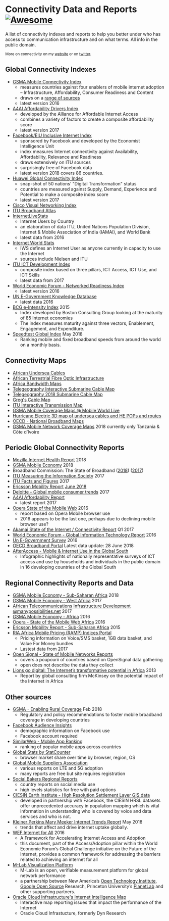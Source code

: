 # Connectivity Data and Reports [![Awesome](https://cdn.rawgit.com/sindresorhus/awesome/d7305f38d29fed78fa85652e3a63e154dd8e8829/media/badge.svg)](https://github.com/sindresorhus/awesome)


A list of connectivity indexes and reports to help you better under who has access to communication infrastructure and on what terms. All info in the public domain.

<sub>More on connectivity on my [website](https://manypossibilities.net) or on [twitter](https://twitter.com/stevesong).</sub>


## Global Connectivity Indexes 

* [GSMA Mobile Connectivity Index](https://www.mobileconnectivityindex.com/) 
  * measures countries against four enablers of mobile internet adoption – Infrastructure, Affordability, Consumer Readiness and Content
  * draws on a [range of sources](https://www.mobileconnectivityindex.com/#year=2016&secondaryMenu=about&id=methodologydatasources)
  * latest version 2016
* [A4AI Affordability Drivers Index](http://a4ai.org/affordability-report/data/)
  * developed by the Alliance for Affordable Internet Access
  * combines a variety of factors to create a composite affordability score
  * latest version 2017
* [Facebook/EIU Inclusive Internet Index](https://theinclusiveinternet.eiu.com/) 
  * sponsored by Facebook and developed by the Economist Intelligence Unit
  * index measures Internet connectivity against Availability, Affordability, Relevance and Readiness
  * draws extensively on ITU sources
  * surprisingly free of Facebook data
  * latest version 2018 covers 86 countries.
* [Huawei Global Connectivity Index](http://www.huawei.com/minisite/gci/en/)
  *  snap-shot of 50 nations’ "Digital Transformation" status
  *  countries are measured against Supply, Demand, Experience and Potential to make a composite index score
  *  latest version 2017
* [Cisco Visual Networking Index](https://www.cisco.com/c/en/us/solutions/service-provider/visual-networking-index-vni/index.html)
* [ITU Broadband Atlas](https://www.itu.int/ITU-D/treg/atlas/broadbandatlas.asp)
* [InternetLiveStats](http://www.internetlivestats.com/internet-users-by-country/)
  * Internet Users by Country
  * an elaboration of data ITU, United Nations Population Division, Internet & Mobile Association of India (IAMAI), and World Bank 
  * latest data from 2016
* [Internet World Stats](https://www.internetworldstats.com/)
  * IWS defines an Internet User as anyone currently in capacity to use the Internet
  * sources include Nielsen and ITU
* [ITU ICT Development Index](http://www.itu.int/net4/ITU-D/idi/)
  * composite index based on three pillars, ICT Access, ICT Use, and ICT Skills
  * latest data from 2017
* [World Economic Forum - Networked Readiness Index](http://reports.weforum.org/global-information-technology-report-2016/networked-readiness-index/) 
  * latest version 2016
* [UN E-Government Knowledge Database](https://publicadministration.un.org/egovkb/en-us/Data-Center)
  * latest data 2016
* [BCG e-Intensity Index](https://www.bcg.com/publications/interactives/bcg-e-intensity-index.aspx) 2015
  * Index developed by Boston Consulting Group looking at the maturity of 85 Internet economies
  * The index measures maturity against three vectors, Enablement, Engagement, and Expenditure.
* [Speedtest Global Index](http://www.speedtest.net/global-index) May 2018
  * Ranking mobile and fixed broadband speeds from around the world on a monthly basis. 

## Connectivity Maps
* [African Undersea Cables](https://manypossibilities.net/african-undersea-cables-interactive/)
* [African Terrestrial Fibre Optic Infrastructure](https://afterfibre.nsrc.org/)
* [Africa Bandwidth Maps](http://www.africabandwidthmaps.com/)
* [Telegeography Interactive Submarine Cable Map](https://www.submarinecablemap.com/)
* [Telegeography 2018 Submarine Cable Map](http://submarine-cable-map-2018.telegeography.com/)
* [Greg's Cable Map](http://cablemap.info/)
* [ITU Interactive Transmission Map](http://www.itu.int/itu-d/tnd-map-public/)
* [GSMA Mobile Coverage Maps @ Mobile World Live](http://maps.mobileworldlive.com/)
* [Hurricane Electric 3D map of undersea cables and HE POPs and routes](http://he.net/3d-map/)
* [OECD - National Broadband Maps](http://www2.compareyourcountry.org/broadband)
* [GSMA Mobile Network Coverage Maps](https://www.mobilecoveragemaps.com) 2018 currently only Tanzania & Côte d’Ivoire

## Periodic Global Connectivity Reports
* [Mozilla Internet Health Report](https://internethealthreport.org/2018/) 2018
* [GSMA Mobile Economy](https://www.gsma.com/mobileeconomy/) 2018
* Broadband Commission: The State of Broadband ([2018](https://www.broadbandcommission.org/publications/Pages/SOB-2018.aspx))  ([2017](http://www.broadbandcommission.org/publications/Pages/SOB-2017.aspx))
* [ITU Measuring the Information Society](https://www.itu.int/en/ITU-D/Statistics/Pages/publications/mis2017.aspx) 2017
* [ITU Facts and Figures](https://www.itu.int/en/ITU-D/Statistics/Documents/facts/ICTFactsFigures2017.pdf) 2017
* [Ericsson Mobility Report](https://www.ericsson.com/en/mobility-report) [June 2018](https://www.ericsson.com/assets/local/mobility-report/documents/2018/ericsson-mobility-report-june-2018.pdf)
* [Deloitte - Global mobile consumer trends](https://www2.deloitte.com/global/en/pages/technology-media-and-telecommunications/articles/gx-global-mobile-consumer-trends.html) 2017
* [A4AI Affordability Report](http://a4ai.org/affordability-report/report/)
  * latest report 2017
* [Opera State of the Mobile Web](https://blogs.opera.com/news/wp-content/uploads/sites/2/2016/11/SMWAfrica-Opera-report-2016-01-WEB-1.pdf) 2016
  * report based on Opera Mobile browser use
  * 2016 appears to be the last one, perhaps due to declining mobile browser use?
* [Akamai State of the Internet / Connectivity Report](https://www.akamai.com/uk/en/multimedia/documents/state-of-the-internet/q1-2017-state-of-the-internet-connectivity-report.pdf) Q1 2017
* [World Economic Forum - Global Information Technology Report](http://reports.weforum.org/global-information-technology-report-2016/) 2016
* [Un E-Government Survey](https://publicadministration.un.org/egovkb/en-us/Reports/UN-E-Government-Survey-2016) 2016
* [OECD Broadband Portal](https://www.oecd.org/internet/broadband/broadband-statistics/) Latest data update: 28 June 2018
* [AfterAccess - Mobile & Internet Use in the Global South](http://afteraccess.net/wp-content/uploads/After-Access-Website-layout-r1.pdf)
  * Infographic highlights of nationally representative surveys of ICT access and use by households and individuals in the public domain in 16 developing countries of the Global South


## Regional Connectivity Reports and Data
* [GSMA Mobile Economy - Sub-Saharan Africa](https://www.gsma.com/mobileeconomy/sub-saharan-africa/) 2018
* [GSMA Mobile Economy - West Africa](https://www.gsma.com/mobileeconomy/west-africa/) 2017
* [African Telecommunications Infrastructure Development @manypossibilities.net](https://manypossibilities.net/series/africa-telecom-infrastructure/) 2017
* [GSMA Mobile Economy - Africa](https://www.gsma.com/mobileeconomy/africa/) 2016
* [Opera - State of the Mobile Web Africa](https://blogs.opera.com/news/wp-content/uploads/sites/2/2016/11/SMWAfrica-Opera-report-2016-01-WEB-1.pdf) 2016
* [Ericsson Mobility Report - Sub-Saharan Africa](https://www.ericsson.com/res/docs/2015/mobility-report/emr-nov-2015-regional-report-sub-saharan-africa.pdf) 2015
* [RIA Africa Mobile Pricing (RAMP) Indices Portal](https://researchictafrica.net/ramp_indices_portal/)
  * Pricing information on Voice/SMS basket, 1GB data basket, and Value For Money bundles
  * Lastest data from 2017
* [Open Signal - State of Mobile Networks Reports](http://opensignal.com/reports/)
  * covers a poupourii of countries based on OpenSignal data gathering
  * open does not describe the data they collect
* [Lions go digital: The Internet’s transformative potential in Africa](https://www.mckinsey.com/industries/high-tech/our-insights/lions-go-digital-the-internets-transformative-potential-in-africa) 2013
  * Report by global consulting firm McKinsey on the potential impact of the Internet in Africa


## Other sources
* [GSMA - Enabling Rural Coverage](https://www.gsma.com/mobilefordevelopment/wp-content/uploads/2018/02/Enabling_Rural_Coverage_English_February_2018.pdf) Feb 2018
  * Regulatory and policy recommendations to foster mobile broadband coverage in developing countries
* [Facebook Audience Insights](https://www.facebook.com/ads/audience-insights/)
  * demographic information on Facebook use
  * Facebook account required
* [SimilarWeb - Mobile App Ranking](https://www.similarweb.com/apps/top/google/app-index/us/all/top-free)
  * ranking of popular mobile apps across countries
* [ Global Stats by StatCounter](http://gs.statcounter.com/)
  * browser market share over time by browser, region, OS
* [Global Mobile Suppliers Association](https://gsacom.com/)
  * various reports on LTE and 5G adoption
  * many reports are free but site requires registration
* [Social Bakers Regional Reports](https://www.socialbakers.com/resources/reports/)
  * country reports on social media use
  * high levels statistics for free with paid options
* [CIESIN Earth Institute - High Resolution Settlement Layer GIS data](https://ciesin.columbia.edu/data/hrsl/)
  * developed in partnership with Facebook, the CIESIN HRSL datasets offer unprecedented accuracy in population mapping which is vital information in understanding who is covered by voice and data services and who is not.
* [Kleiner Perkins Mary Meeker Internet Trends Report](https://www.kleinerperkins.com/file/2018-internet-trends-report) May 2018
  * trends that affect and drive internet uptake globally.
* [WEF Internet for All](https://www.weforum.org/reports/internet-for-all-a-framework-for-accelerating-internet-access-and-adoption/) 2016
  * A Framework for Accelerating Internet Access and Adoption
  * this document, part of the Access/Adoption pillar within the World Economic Forum’s Global Challenge initiative on the Future of the Internet, provides a common framework for addressing the barriers related to achieving an internet for all
* [M-Lab Visualization Platform](https://viz.measurementlab.net/)
  * M-Lab is an open, verifiable measurement platform for global network performance
  * a partnership between New America’s [Open Technology Institute](https://www.newamerica.org/oti/), [Google Open Source](https://opensource.google.com/) Research, Princeton University’s [PlanetLab](https://www.planet-lab.org/) and other supporting partners.
* [Oracle Cloud Infrastructure's Internet Intelligence Map](https://internetintel.oracle.com/about.html) 
  * Interactive map reporting issues that impact the performance of the Internet
  * Oracle Cloud Infrastucture, formerly Dyn Research
